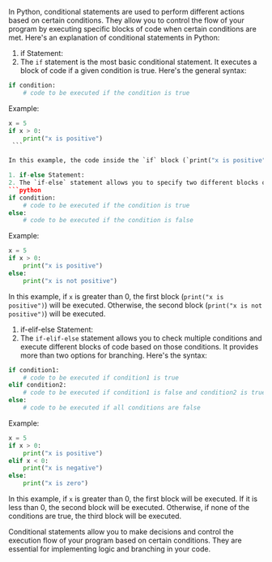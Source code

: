 In Python, conditional statements are used to perform different actions based on certain conditions. They allow you to control the flow of your program by executing specific blocks of code when certain conditions are met. Here's an explanation of conditional statements in Python:

1. if Statement:
2. The `if` statement is the most basic conditional statement. It executes a block of code if a given condition is true. Here's the general syntax:
```python
if condition:
    # code to be executed if the condition is true
```
Example:

```python
x = 5
if x > 0:
    print("x is positive")
 ```

In this example, the code inside the `if` block (`print("x is positive")`) will be executed if the condition `x > 0` is true.

1. if-else Statement:
2. The `if-else` statement allows you to specify two different blocks of code—one to be executed if the condition is true and another to be executed if the condition is false. Here's the syntax:
```python
if condition:
    # code to be executed if the condition is true
else:
    # code to be executed if the condition is false
```

Example:
```python
x = 5
if x > 0:
    print("x is positive")
else:
    print("x is not positive")
```

In this example, if `x` is greater than 0, the first block (`print("x is positive")`) will be executed. Otherwise, the second block (`print("x is not positive")`) will be executed.

1. if-elif-else Statement:
2. The `if-elif-else` statement allows you to check multiple conditions and execute different blocks of code based on those conditions. It provides more than two options for branching. Here's the syntax:
```python
if condition1:
    # code to be executed if condition1 is true
elif condition2:
    # code to be executed if condition1 is false and condition2 is true
else:
    # code to be executed if all conditions are false
```

Example:
```python
x = 5
if x > 0:
    print("x is positive")
elif x < 0:
    print("x is negative")
else:
    print("x is zero")
```

In this example, if `x` is greater than 0, the first block will be executed. If it is less than 0, the second block will be executed. Otherwise, if none of the conditions are true, the third block will be executed.

Conditional statements allow you to make decisions and control the execution flow of your program based on certain conditions. They are essential for implementing logic and branching in your code.